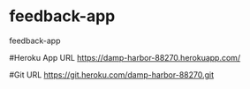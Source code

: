# feedback-app
feedback-app

#Heroku App URL
https://damp-harbor-88270.herokuapp.com/
 
#Git URL
https://git.heroku.com/damp-harbor-88270.git

